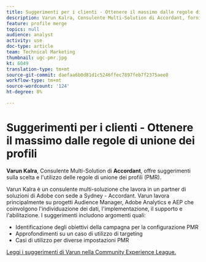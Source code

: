 ```yaml
---
title: Suggerimenti per i clienti - Ottenere il massimo dalle regole di unione dei profili
description: Varun Kalra, Consulente Multi-Solution di Accordant, fornisce suggerimenti sulla scelta e l'utilizzo delle regole di unione dei profili (PMR).
feature: profile merge
topics: null
audience: analyst
activity: use
doc-type: article
team: Technical Marketing
thumbnail: ugc-pmr.jpg
kt: 6049
translation-type: tm+mt
source-git-commit: daefaa6b0d81d1c5246ffec7897feb7f2375aee8
workflow-type: tm+mt
source-wordcount: '124'
ht-degree: 0%

---
```



# Suggerimenti per i clienti - Ottenere il massimo dalle regole di unione dei profili

**Varun Kalra**, Consulente Multi-Solution di **Accordant**, offre suggerimenti sulla scelta e l&#39;utilizzo delle regole di unione dei profili (PMR).

Varun Kalra è un consulente multi-soluzione che lavora in un partner di soluzioni di Adobe con sede a Sydney - Accordant. Varun lavora principalmente su progetti  Audience Manager,  Adobe Analytics e AEP che coinvolgono l&#39;individuazione dei dati, l&#39;implementazione, il supporto e l&#39;abilitazione. I suggerimenti includono argomenti quali:

* Identificazione degli obiettivi della campagna per la configurazione PMR
* Approfondimenti su un caso di utilizzo di targeting
* Casi di utilizzo per diverse impostazioni PMR

[Leggi i suggerimenti di Varun nella  Community Experience League.](https://experienceleaguecommunities.adobe.com/t5/adobe-audience-manager-blogs/getting-the-most-out-of-profile-merge-rules-tips-tricks-and/ba-p/372248)
